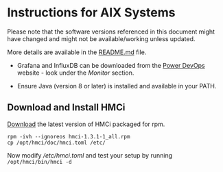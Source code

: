 # Instructions for AIX Systems

Please note that the software versions referenced in this document might have changed and might not be available/working unless updated.

More details are available in the [README.md](../README.md) file.

- Grafana and InfluxDB can be downloaded from the [Power DevOps](https://www.power-devops.com/) website - look under the *Monitor* section.

- Ensure Java (version 8 or later) is installed and available in your PATH.


## Download and Install HMCi

[Download](https://git.data.coop/nellemann/-/packages/generic/hmci/) the latest version of HMCi packaged for rpm.

```shell
rpm -ivh --ignoreos hmci-1.3.1-1_all.rpm
cp /opt/hmci/doc/hmci.toml /etc/
```

Now modify */etc/hmci.toml* and test your setup by running ```/opt/hmci/bin/hmci -d```

